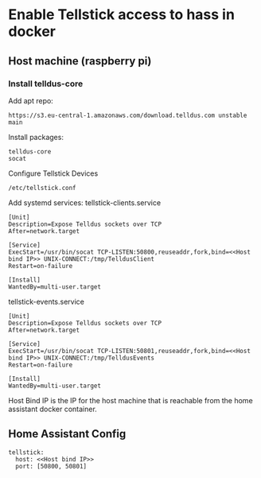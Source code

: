 # Enable Tellstick access to hass in docker

## Host machine (raspberry pi)
### Install telldus-core 
Add apt repo: 
```
https://s3.eu-central-1.amazonaws.com/download.telldus.com unstable main
```

Install packages:
```
telldus-core
socat
```

Configure Tellstick Devices
```
/etc/tellstick.conf
```

Add systemd services:
tellstick-clients.service
```
[Unit]
Description=Expose Telldus sockets over TCP
After=network.target

[Service]
ExecStart=/usr/bin/socat TCP-LISTEN:50800,reuseaddr,fork,bind=<<Host bind IP>> UNIX-CONNECT:/tmp/TelldusClient
Restart=on-failure

[Install]
WantedBy=multi-user.target
```

tellstick-events.service
```
[Unit]
Description=Expose Telldus sockets over TCP
After=network.target

[Service]
ExecStart=/usr/bin/socat TCP-LISTEN:50801,reuseaddr,fork,bind=<<Host bind IP>> UNIX-CONNECT:/tmp/TelldusEvents
Restart=on-failure

[Install]
WantedBy=multi-user.target
```

Host Bind IP is the IP for the host machine that is reachable from the home assistant docker container.

## Home Assistant Config

```
tellstick:
  host: <<Host bind IP>>
  port: [50800, 50801]

```
